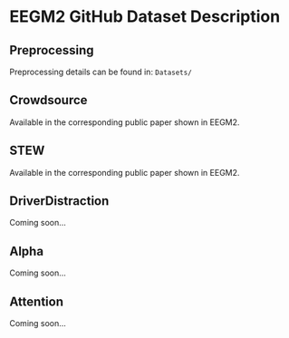 # EEGM2 GitHub Dataset Description

## Preprocessing
Preprocessing details can be found in: `Datasets/`

## Crowdsource
Available in the corresponding public paper shown in EEGM2.

## STEW
Available in the corresponding public paper shown in EEGM2.

## DriverDistraction
Coming soon...

## Alpha
Coming soon...

## Attention
Coming soon...